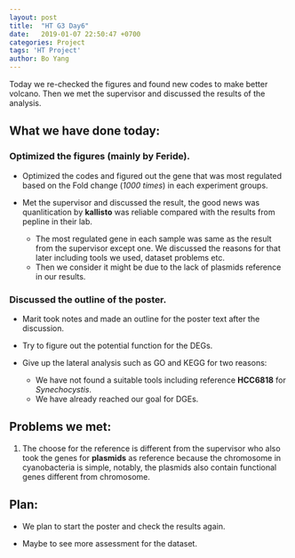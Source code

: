 ```yaml
---
layout: post
title:  "HT G3 Day6"
date:   2019-01-07 22:50:47 +0700
categories: Project
tags: 'HT Project'
author: Bo Yang
---
```

Today we re-checked the figures and found new codes to make better volcano. Then we met the supervisor and discussed the results of the analysis.

## What we have done today:
### Optimized the figures (mainly by Feride).

- Optimized the codes and figured out the gene that was most regulated based on the Fold change (*1000 times*) in each experiment groups.
 
- Met the supervisor and discussed the result, the good news was quanlitication by **kallisto** was reliable compared with the results from pepline in their lab.
	- The most regulated gene in each sample was same as the result from the supervisor except one. We discussed the reasons for that later including tools we used, dataset problems etc.
	- Then we consider it might be due to the lack of plasmids reference in our results. 

### Discussed the outline of the poster.

- Marit took notes and made an outline for the poster text after the discussion.

- Try to figure out the potential function for the DEGs.

- Give up the lateral analysis such as GO and KEGG for two reasons:
	
	- We have not found a suitable tools including reference **HCC6818** for *Synechocystis*.
	- We have already reached our goal for DGEs. 
 
 
## Problems we met:
1. The choose for the reference is different from the supervisor who also took the genes for **plasmids** as reference because the chromosome in cyanobacteria is simple, notably, the plasmids also contain functional genes different from chromosome.



## Plan:
- We plan to start the poster and check the results again.

- Maybe to see more assessment for the dataset.


